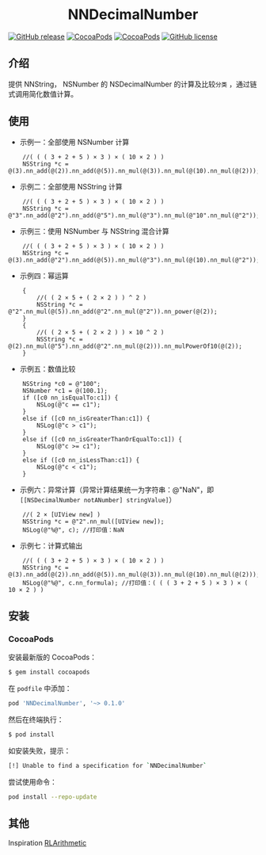 <h1 align = "center">NNDecimalNumber</h1>

[![GitHub release](https://img.shields.io/github/release/amisare/NNDecimalNumber.svg)](https://github.com/amisare/NNDecimalNumber/releases)
[![CocoaPods](https://img.shields.io/cocoapods/v/NNDecimalNumber.svg)](https://cocoapods.org/pods/NNDecimalNumber)
[![CocoaPods](https://img.shields.io/cocoapods/p/NNDecimalNumber.svg)](https://cocoapods.org/pods/NNDecimalNumber)
[![GitHub license](https://img.shields.io/github/license/amisare/NNDecimalNumber.svg)](https://github.com/amisare/NNDecimalNumber/blob/master/LICENSE)

## 介绍

提供 NNString， NSNumber 的 NSDecimalNumber 的计算及比较`分类` ，通过链式调用简化数值计算。

## 使用

- 示例一：全部使用 NSNumber 计算

```
    //( ( ( 3 + 2 + 5 ) × 3 ) × ( 10 × 2 ) )
    NSString *c = @(3).nn_add(@(2)).nn_add(@(5)).nn_mul(@(3)).nn_mul(@(10).nn_mul(@(2)));
```

- 示例二：全部使用 NSString 计算

```
    //( ( ( 3 + 2 + 5 ) × 3 ) × ( 10 × 2 ) )
    NSString *c = @"3".nn_add(@"2").nn_add(@"5").nn_mul(@"3").nn_mul(@"10".nn_mul(@"2"));
```

- 示例三：使用 NSNumber 与 NSString 混合计算

```
    //( ( ( 3 + 2 + 5 ) × 3 ) × ( 10 × 2 ) )
    NSString *c = @(3).nn_add(@"2").nn_add(@(5)).nn_mul(@"3").nn_mul(@(10).nn_mul(@"2"));
```

- 示例四：幂运算

```
    {
        //( ( 2 × 5 + ( 2 × 2 ) ) ^ 2 )
        NSString *c = @"2".nn_mul(@(5)).nn_add(@"2".nn_mul(@"2")).nn_power(@(2));
    }
    {
        //( ( 2 × 5 + ( 2 × 2 ) ) × 10 ^ 2 )
        NSString *c = @(2).nn_mul(@"5").nn_add(@"2".nn_mul(@(2))).nn_mulPowerOf10(@(2));
    }
```

- 示例五：数值比较

```
    NSString *c0 = @"100";
    NSNumber *c1 = @(100.1);
    if ([c0 nn_isEqualTo:c1]) {
        NSLog(@"c == c1");
    }
    else if ([c0 nn_isGreaterThan:c1]) {
        NSLog(@"c > c1");
    }
    else if ([c0 nn_isGreaterThanOrEqualTo:c1]) {
        NSLog(@"c >= c1");
    }
    else if ([c0 nn_isLessThan:c1]) {
        NSLog(@"c < c1");
    }
```

- 示例六：异常计算（异常计算结果统一为字符串：@"NaN"，即`[[NSDecimalNumber notANumber] stringValue]`）

```
    //( 2 × [UIView new] )
    NSString *c = @"2".nn_mul([UIView new]);
    NSLog(@"%@", c); //打印值：NaN
```

- 示例七：计算式输出

```
    //( ( ( 3 + 2 + 5 ) × 3 ) × ( 10 × 2 ) )
    NSString *c = @(3).nn_add(@(2)).nn_add(@(5)).nn_mul(@(3)).nn_mul(@(10).nn_mul(@(2)));
    NSLog(@"%@", c.nn_formula); //打印值：( ( ( 3 + 2 + 5 ) × 3 ) × ( 10 × 2 ) )
```

## 安装

### CocoaPods

安装最新版的 CocoaPods：

```bash
$ gem install cocoapods
```

在 `podfile` 中添加：

```ruby
pod 'NNDecimalNumber', '~> 0.1.0'
```

然后在终端执行：

```bash
$ pod install
```

如安装失败，提示：

```bash
[!] Unable to find a specification for `NNDecimalNumber`
```

尝试使用命令：

```bash
pod install --repo-update
```

## 其他
Inspiration [RLArithmetic](https://github.com/RylynnLai/RLArithmetic)
